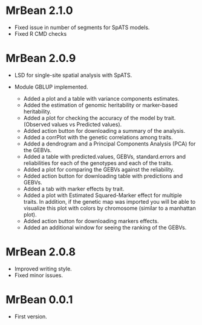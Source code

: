# MrBean 2.1.0

* Fixed issue in number of segments for SpATS models.
* Fixed R CMD checks

# MrBean 2.0.9

* LSD for single-site spatial analysis with SpATS.

* Module GBLUP implemented.
  * Added a plot and a table with variance components estimates. 
  * Added the estimation of genomic heritability or marker-based heritability.
  * Added a plot for checking the accuracy of the model by trait. (Observed values vs Predicted values).
  * Added action button for downloading a summary of the analysis.
  * Added a corrPlot with the genetic correlations among traits.
  * Added a dendrogram and a Principal Components Analysis (PCA) for the GEBVs.
  * Added a table with predicted.values, GEBVs, standard.errors and reliabilities for each of the genotypes and each of the traits.
  * Added a plot for comparing the GEBVs against the reliability.
  * Added action button for downloading table with predictions and GEBVs.
  * Added a tab with marker effects by trait.
  * Added a plot with Estimated Squared-Marker effect for multiple traits. In addition, if the genetic map was imported you will be able to visualize this plot with colors by chromosome (similar to a manhattan plot).
  * Added action button for downloading markers effects.
  * Added an additional window for seeing the ranking of the GEBVs.

# MrBean 2.0.8

* Improved writing style.
* Fixed minor issues.

# MrBean 0.0.1

* First version.
